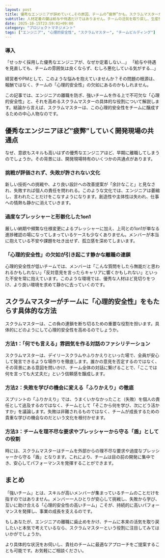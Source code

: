 ```yaml
---
layout: post
title: 優秀なエンジニアが辞めていく…その原因、チームの”疲弊”かも。スクラムマスターがもたらす心理的安全性
subtitle: 人材定着の鍵は給与や待遇だけではありません。チームの活気を取り戻し、生産性を向上させる「心理的安全性」の作り方を解説します。
date: 2025-10-15T23:59:01+09:00
category: "プロジェクトマネジメント"
tags: ["エンジニア", "心理的安全性", "スクラムマスター", "チームビルディング"]
---
```


### 導入

「せっかく採用した優秀なエンジニアが、なぜか定着しない…」
「給与や待遇を見直しても、チームの雰囲気は良くならず、むしろ悪化している気がする…」

経営者やPMとして、このような悩みを抱えていませんか？その問題の根源は、報酬ではなく、チームの「心理的安全性」の欠如にあるのかもしれません。

この記事では、エンジニアの離職を防ぎ、強いチームを作る上で不可欠な「心理的安全性」と、それを高めるスクラムマスターの具体的な役割について解説します。結論から言えば、スクラムマスターは、この心理的安全性をチームに醸成するための中心人物なのです。

## 優秀なエンジニアほど”疲弊”していく開発現場の共通点

なぜ、意欲もスキルも高いはずの優秀なエンジニアほど、早期に離職してしまうのでしょうか。その背景には、開発現場特有のいくつかの共通点があります。

### 挑戦が評価されず、失敗が許されない文化
新しい技術への挑戦や、より良い設計への改善提案が「余計なこと」と見なされ、失敗すれば個人の責任を問われる。このような文化では、エンジニアは萎縮し、言われたことだけをこなすようになります。創造性や主体性は失われ、仕事への情熱も静かに消えていきます。

### 過度なプレッシャーと形骸化した1on1
厳しい納期や頻繁な仕様変更によるプレッシャーに加え、上司との1on1が単なる進捗確認の場になってしまっているケースも少なくありません。メンバーが本当に抱えている不安や課題を吐き出せず、孤立感を深めてしまいます。

### 「心理的安全性」の欠如が引き起こす静かな離職の連鎖
心理的安全性が低いチームでは、メンバーは「こんな質問をしたら無能だと思われるかもしれない」「反対意見を言ったらキャリアに響くかもしれない」といった不安を常に抱えています。このような環境では、優秀な人材ほど見切りをつけ、より良い環境を求めて静かに去っていくのです。

## スクラムマスターがチームに「心理的安全性」をもたらす具体的な方法

スクラムマスターは、この負の連鎖を断ち切るための重要な役割を担います。具体的にどのようにして心理的安全性を高めるのでしょうか。

### 方法1：「何でも言える」雰囲気を作る対話のファシリテーション
スクラムマスターは、デイリースクラムやふりかえりといった場で、全員が安心して発言できるような場作りを徹底します。誰かの意見を否定するのではなく、その背景にある意図を問いかけ、チーム全体の対話に繋げることで、「ここでは何を言っても大丈夫だ」という信頼感を醸成します。

### 方法2：失敗を学びの機会に変える「ふりかえり」の徹底
スプリントの「ふりかえり」では、うまくいかなかったこと（失敗）を個人の責任として追及するのではなく、チームとして「そこから何を学び、次にどう活かすか」を議論します。失敗は非難されるものではなく、チームが成長するための貴重な学びの機会なのだという文化を根付かせます。

### 方法3：チームを理不尽な要求やプレッシャーから守る「盾」としての役割
時には、スクラムマスターはチームを外部からの理不尽な要求や過度なプレッシャーから守る「盾」となります。これにより、チームは目の前の開発に集中でき、安心してパフォーマンスを発揮することができます。


## まとめ

「強いチーム」とは、スキルが高いメンバーが集まっているチームのことだけを指すのではありません。メンバー一人ひとりが安心して挑戦し、失敗から学び、互いに助け合える「心理的安全性の高いチーム」こそが、持続的に高いパフォーマンスを発揮し、事業の成長を支えるのです。

もしあなたが、エンジニアの離職に歯止めをかけ、チームに本来の活気を取り戻したいと本気で考えているなら、スクラムマスターという役割に注目してみてはいかがでしょうか。

より具体的な状況をお伺いし、貴社のチームに最適なアプローチをご提案することも可能です。お気軽にご相談ください。
